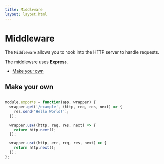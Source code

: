 ```yaml
---
title: Middleware
layout: layout.html
---
```


# Middleware

The `Middleware` allows you to hook into the HTTP server to handle requests.

The middleware uses **Express**.

* [Make your own](#make-your-own)

## Make your own

```javascript

module.exports = function(app, wrapper) {
  wrapper.get('/example', (http, req, res, next) => {
    res.send('Hello World!');
  });

  wrapper.use((http, req, res, next) => {
    return http.next();
  });

  wrapper.use((http, err, req, res, next) => {
    return http.next();
  });
};

```
